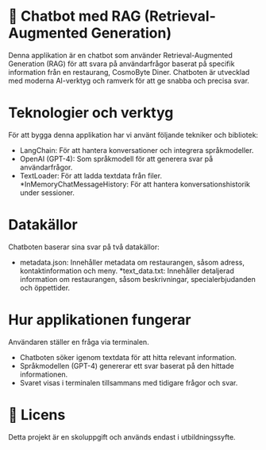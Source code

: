 # 🤖 Chatbot med RAG (Retrieval-Augmented Generation)
Denna applikation är en chatbot som använder Retrieval-Augmented Generation (RAG) för att svara på användarfrågor baserat på specifik information från en restaurang, CosmoByte Diner. Chatboten är utvecklad med moderna AI-verktyg och ramverk för att ge snabba och precisa svar.

# Teknologier och verktyg
För att bygga denna applikation har vi använt följande tekniker och bibliotek:

* LangChain: För att hantera konversationer och integrera språkmodeller.
* OpenAI (GPT-4): Som språkmodell för att generera svar på användarfrågor.
* TextLoader: För att ladda textdata från filer.
*InMemoryChatMessageHistory: För att hantera konversationshistorik under sessioner.

# Datakällor
Chatboten baserar sina svar på två datakällor:

* metadata.json: Innehåller metadata om restaurangen, såsom adress, kontaktinformation och meny.
*text_data.txt: Innehåller detaljerad information om restaurangen, såsom beskrivningar, specialerbjudanden och öppettider.

# Hur applikationen fungerar
Användaren ställer en fråga via terminalen.

* Chatboten söker igenom textdata för att hitta relevant information.
* Språkmodellen (GPT-4) genererar ett svar baserat på den hittade informationen.
* Svaret visas i terminalen tillsammans med tidigare frågor och svar.


# 📄 Licens
Detta projekt är en skoluppgift och används endast i utbildningssyfte.

